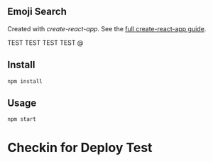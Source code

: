 Emoji Search
---

Created with *create-react-app*. See the [full create-react-app guide](https://github.com/facebookincubator/create-react-app/blob/master/packages/react-scripts/template/README.md).

TEST TEST TEST TEST @

Install
---

`npm install`



Usage
---

`npm start`

# Checkin for Deploy Test
